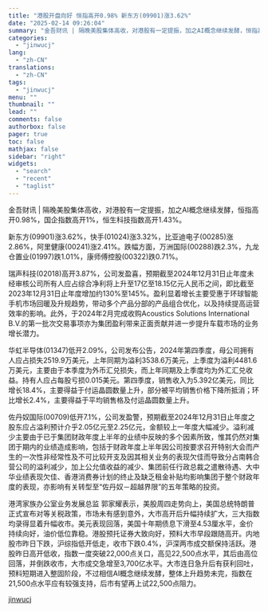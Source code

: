 ```yaml
---
title: "港股开盘向好 恒指高开0.98% 新东方(09901)涨3.62%"
date: "2025-02-14 09:26:04"
summary: "金吾财讯 | 隔晚美股集体高收，对港股有一定提振，加之AI概念继续发酵，恒指高开0.98%，国企指数..."
categories:
  - "jinwucj"
lang:
  - "zh-CN"
translations:
  - "zh-CN"
tags:
  - "jinwucj"
menu: ""
thumbnail: ""
lead: ""
comments: false
authorbox: false
pager: true
toc: false
mathjax: false
sidebar: "right"
widgets:
  - "search"
  - "recent"
  - "taglist"
---
```


金吾财讯 | 隔晚美股集体高收，对港股有一定提振，加之AI概念继续发酵，恒指高开0.98%，国企指数高开1%，恒生科技指数高开1.43%。  
  
新东方(09901)涨3.62%，快手(01024)涨3.32%，比亚迪电子(00285)涨2.86%，阿里健康(00241)涨2.41%。跌幅方面，万洲国际(00288)跌2.3%，九龙仓置业(01997)跌1.01%，康师傅控股(00322)跌0.71%。  
  
瑞声科技(02018)高开3.87%，公司发盈喜，预期截至2024年12月31日止年度未经审核公司所有人应占综合净利将上升至17亿至18.15亿元人民币之间，即比截至2023年12月31日止年度增加约130%至145%。盈利显着增长主要受惠于环球智能手机市场回暖及升规趋势，带动多个产品分部的产品组合优化，以及持续提高运营效率的影响。此外，于2024年2月完成收购Acoustics Solutions International B.V.的第一批次交易事项亦为集团盈利带来正面贡献并进一步提升车载市场的业务增长潜力。  
  
华虹半导体(01347)低开2.09%，公司发布公告，2024年第四季度，母公司拥有人应占损失2519.9万美元，上年同期为溢利3538.6万美元，上季度为溢利4481.6万美元，主要由于本季度为外币汇兑损失，而上年同期及上季度均为外汇汇兑收益。持有人应占每股亏损0.015美元。第四季度，销售收入为5.392亿美元，同比增长18.4%，主要得益于付运晶圆数量上升，部分被平均销售价格下降所抵消；环比增长2.4%，主要得益于平均销售格及付运晶圆数量上升。  
  
佐丹奴国际(00709)低开7.1%，公司发盈警，预期截至2024年12月31日止年度之股东应占溢利预计介乎2.05亿元至2.25亿元，金额较上一年度大幅减少。溢利减少主要由于已于集团财政年度上半年的业绩中反映的多个因素所致，惟其仍然对集团于期内的业绩造成影响，包括于财政年度上半年因公司按要求召开特别大会而产生的一次性非经常性及不可比较开支及因其相关业务的表现欠佳而导致分占南韩合营公司的溢利减少，加上公允值收益的减少、集团前任行政总裁之遣散待遇、大中华业绩表现欠佳、香港消费券计划的终止及缺乏租金补贴均影响集团于整个财政年度的表现，亦影响有关转型至“佐丹奴－超越界限”的五年策略的投资。  
  
港湾家族办公室业务发展总监 郭家耀表示，美股周四走势向上，美国总统特朗普正式宣布对等关税政策，市场未有感到意外，大市高开后升幅持续扩大，三大指数均录得显着升幅收市。美元表现回落，美国十年期债息下滑至4.53厘水平，金价持续向好，油价低位靠稳。港股预托证券大致向好，预料大市早段跟随高开。内地股市昨日下跌，沪综指低开低走，收市下跌0.4%，沪深两市成交额保持活跃。港股昨日高开低收，指数一度突破22,000点关口，高见22,500点水平，其后由高位回落，并倒跌收市，大市成交急增至3,700亿水平。大市连日急升后有获利回吐，预料短期进入整固阶段，不过相信AI概念继续发酵，整体上升趋势未完，指数在21,500点水平应有较强支持，后市有望再上试22,500点阻力。

[jinwucj](https://sky.szfiu.com/info/hk/details/266248561)
